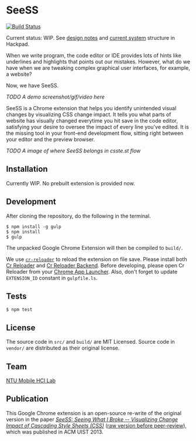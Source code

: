 SeeSS
=====

[![Build Status](https://travis-ci.org/MrOrz/SeeSS.svg?branch=master)](https://travis-ci.org/MrOrz/SeeSS)

Current status: WIP. See [design notes](https://seess.hackpad.com/SeeSS-Open-Source-Project-bFQvnONEMEE) and [current system](https://seess.hackpad.com/SeeSS-Open-Source-Project-Structure-xTK0bgHyFoj) structure in Hackpad.

When we write program, the code editor or IDE provides lots of hints like underlines and highlights that points out our mistakes. However, what do we have when we are tweaking complex graphical user interfaces, for example, a website?

Now, we have SeeSS.

*TODO A demo screenshot/gif/video here*

SeeSS is a Chrome extension that helps you identify unintended visual changes by visualizing CSS change impact. It tells you what parts of website has visually changed everytime you hit save in the code editor, satisfying your desire to oversee the impact of every line you've edited. It is the missing tool in your front-end development flow, sitting right between your editor and the preview browser.

*TODO A image of where SeeSS belongs in csste.st flow*


Installation
----------------

Currently WIP. No prebuilt extension is provided now.



Development
----------

After cloning the repository, do the following in the terminal.

```
$ npm install -g gulp
$ npm install
$ gulp
```

The unpacked Google Chrome Extension will then be compiled to `build/`.

We use [`cr-reloader`](https://github.com/victorhsieh/cr-reloader/) to reload the extension on file save. Please install both [Cr Reloader](https://chrome.google.com/webstore/detail/cr-reloader/gmmimkfknamjlkfclhbjojlbmiijcmgm) and
[Cr Reloader Backend](https://chrome.google.com/webstore/detail/cr-reloader-backend/djacajifmnoecnnnpcgiilgnmobgnimn). Before developing, please open Cr Reloader from your [Chrome App Launcher](https://chrome.google.com/webstore/launcher). Also, don't forget to update `EXTENSION_ID` constant in `gulpfile.ls`.


Tests
-----

```
$ npm test
```

License
-------

The source code in `src/` and `build/` are MIT Licensed. Source code in `vendor/` are distributed as their original license.


Team
----

[NTU Mobile HCI Lab](http://www.ntumobile.org/)


Publication
-----------

This Google Chrome extension is an open-source re-write of the original version in the paper *[SeeSS: Seeing What I Broke -- Visualizing Change Impact of Cascading Style Sheets (CSS)](http://dl.acm.org/citation.cfm?id=2502006)* ([raw version before peer-review](https://dl.dropboxusercontent.com/u/3813488/seess-non-peer-reviewed.pdf)), which was published in ACM UIST 2013.